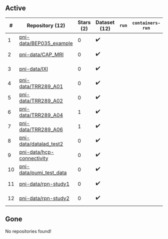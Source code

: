 ## Active
| # | Repository (12) | Stars (2) | Dataset (12) | `run` | `containers-run` | Last Modified |
| --- | --- | --- | --- | --- | --- | --- |
| 1 | [pni-data/BEP035_example](https://github.com/pni-data/BEP035_example) | 0 | :heavy_check_mark: |  |  | 2022-08-29 18:21:40+00:00 |
| 2 | [pni-data/CAP_MRI](https://github.com/pni-data/CAP_MRI) | 0 | :heavy_check_mark: |  |  | 2023-04-07 20:03:12+00:00 |
| 3 | [pni-data/IXI](https://github.com/pni-data/IXI) | 0 | :heavy_check_mark: |  |  | 2022-08-26 14:01:51+00:00 |
| 4 | [pni-data/TRR289_A01](https://github.com/pni-data/TRR289_A01) | 0 | :heavy_check_mark: |  |  | 2025-01-15 21:53:42+00:00 |
| 5 | [pni-data/TRR289_A02](https://github.com/pni-data/TRR289_A02) | 0 | :heavy_check_mark: |  |  | 2024-02-22 09:34:40+00:00 |
| 6 | [pni-data/TRR289_A04](https://github.com/pni-data/TRR289_A04) | 1 | :heavy_check_mark: |  |  | 2025-01-15 22:23:43+00:00 |
| 7 | [pni-data/TRR289_A06](https://github.com/pni-data/TRR289_A06) | 1 | :heavy_check_mark: |  |  | 2024-03-07 09:07:28+00:00 |
| 8 | [pni-data/datalad_test2](https://github.com/pni-data/datalad_test2) | 0 | :heavy_check_mark: |  |  | 2023-11-10 15:35:46+00:00 |
| 9 | [pni-data/hcp-connectivity](https://github.com/pni-data/hcp-connectivity) | 0 | :heavy_check_mark: |  |  | 2022-04-12 09:55:25+00:00 |
| 10 | [pni-data/pumi_test_data](https://github.com/pni-data/pumi_test_data) | 0 | :heavy_check_mark: |  |  | 2022-05-25 14:36:44+00:00 |
| 11 | [pni-data/rpn-study1](https://github.com/pni-data/rpn-study1) | 0 | :heavy_check_mark: |  |  | 2022-08-29 09:01:18+00:00 |
| 12 | [pni-data/rpn-study2](https://github.com/pni-data/rpn-study2) | 0 | :heavy_check_mark: |  |  | 2022-08-29 08:57:53+00:00 |

## Gone
No repositories found!
